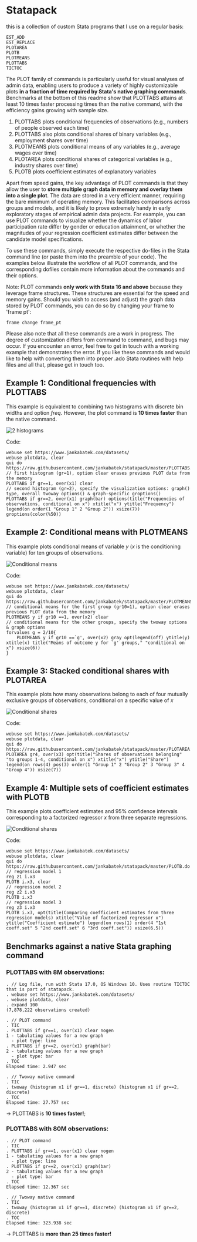 # Statapack

this is a collection of custom Stata programs that I use on a regular basis:

    EST_ADD
    EST_REPLACE
    PLOTAREA
    PLOTB 
    PLOTMEANS
    PLOTTABS
    TICTOC

The PLOT family of commands is particularly useful for visual analyses of admin data, enabling users to produce a variety of highly customizable plots **in a fraction of time required by Stata's native graphing commands**. Benchmarks at the bottom of this readme show that PLOTTABS attains at least 10 times faster processing times than the native command, with the efficiency gains growing with sample size. 
  
1. PLOTTABS plots conditional frequencies of observations (e.g., numbers of people observed each time)
2. PLOTTABS also plots conditional shares of binary variables (e.g., employment shares over time)
3. PLOTMEANS plots conditional means of any variables (e.g., average wages over time)
4. PLOTAREA plots conditional shares of categorical variables (e.g., industry shares over time)
5. PLOTB plots coefficient estimates of explanatory variables

Apart from speed gains, the key advantage of PLOT commands is that they allow the user to **store multiple graph data in memory and overlay them into a single plot**. The data are stored in a very efficient manner, requiring the bare minimum of operating memory. This facilitates comparisons across groups and models, and it is likely to prove extremely handy in early exploratory stages of empirical admin data projects. For example, you can use PLOT commands to visualize whether the dynamics of labor participation rate differ by gender or education attainment, or whether the magnitudes of your regression coefficient estimates differ between the candidate model specifications. 

To use these commands, simply execute the respective do-files in the Stata command line (or paste them into the preamble of your code). The examples below illustrate the workflow of all PLOT commands, and the corresponding dofiles contain more information about the commands and their options.  

Note: PLOT commands **only work with Stata 16 and above** because they leverage frame structures. These structures are essential for the speed and memory gains. Should you wish to access (and adjust) the graph data stored by PLOT commands, you can do so by changing your frame to 'frame pt':

    frame change frame_pt

Please also note that all these commands are a work in progress. The degree of customization differs from command to command, and bugs may occur. 
If you encounter an error, feel free to get in touch with a working example that demonstrates the error. 
If you like these commands and would like to help with converting them into proper .ado Stata routines with help files and all that, please get in touch too. 

## Example 1: Conditional frequencies with PLOTTABS

This example is equivalent to combining two histograms with discrete bin widths and option *freq*. 
However, the plot command is **10 times faster** than the native command. 
 
![2 histograms](figures/2histograms.png) 

Code:

    webuse set https://www.jankabatek.com/datasets/
    webuse plotdata, clear
    qui do https://raw.githubusercontent.com/jankabatek/statapack/master/PLOTTABS.do
    // first histogram (gr=1), option clear erases previous PLOT data from the memory
    PLOTTABS if gr==1, over(x1) clear 
    // second histogram (gr=2), specify the visualization options: graph() type, overall twoway options() & graph-specific groptions() 
    PLOTTABS if gr==2, over(x1) graph(bar) options(title("Frequencies of observations, conditional on x") xtitle("x") ytitle("Frequency") legend(on order(1 "Group 1" 2 "Group 2")) xsize(7))  groptions(color(%50))


## Example 2: Conditional means with PLOTMEANS

This example plots conditional means of variable *y* (*x* is the conditioning variable) for ten groups of observations.
 
![Conditional means](figures/condmeans.png) 

Code:

    webuse set https://www.jankabatek.com/datasets/
    webuse plotdata, clear
    qui do https://raw.githubusercontent.com/jankabatek/statapack/master/PLOTMEANS.do
    // conditional means for the first group (gr10=1), option clear erases previous PLOT data from the memory
    PLOTMEANS y if gr10 ==1, over(x2) clear
    // conditional means for the other groups, specify the twoway options & graph options
    forvalues g = 2/10{
        PLOTMEANS y if gr10 ==`g', over(x2) gray opt(legend(off) ytitle(y) xtitle(x) title("Means of outcome y for `g' groups," "conditional on x") xsize(6))
    }


## Example 3: Stacked conditional shares with PLOTAREA

This example plots how many observations belong to each of four mutually exclusive groups of observations, conditional on a specific value of *x*
 
![Conditional shares](figures/plotarea.png) 

Code:

    webuse set https://www.jankabatek.com/datasets/
    webuse plotdata, clear
    qui do https://raw.githubusercontent.com/jankabatek/statapack/master/PLOTAREA.do
    PLOTAREA gr4, over(x3) opt(title("Shares of observations belonging"  "to groups 1-4, conditional on x") xtitle("x") ytitle("Share") legend(on rows(4) pos(3) order(1 "Group 1" 2 "Group 2" 3 "Group 3" 4 "Group 4")) xsize(7))

## Example 4: Multiple sets of coefficient estimates with PLOTB

This example plots coefficient estimates and 95% confidence intervals corresponding to a factorized regressor *x* from three separate regressions. 
 
![Conditional shares](figures/coefficients.png) 

Code:

    webuse set https://www.jankabatek.com/datasets/
    webuse plotdata, clear
    qui do https://raw.githubusercontent.com/jankabatek/statapack/master/PLOTB.do
    // regression model 1
    reg z1 i.x3
    PLOTB i.x3, clear 
    // regression model 2
    reg z2 i.x3
    PLOTB i.x3
    // regression model 3
    reg z3 i.x3
    PLOTB i.x3, opt(title(Comparing coefficient estimates from three regression models) xtitle("Value of factorized regressor x") ytitle("Coefficient estimate") legend(on rows(1) order(4 "1st coeff.set" 5 "2nd coeff.set" 6 "3rd coeff.set")) xsize(6.5))

## Benchmarks against a native Stata graphing command

### PLOTTABS with 8M observations:

    . // Log file, run with Stata 17.0, OS Windows 10. Uses routine TICTOC that is part of statapack.
    . webuse set https://www.jankabatek.com/datasets/
    . webuse plotdata, clear 
    . expand 100
    (7,878,222 observations created)

    . // PLOT command
    . TIC
    . PLOTTABS if gr==1, over(x1) clear nogen
    1 - tabulating values for a new graph
      - plot type: line
    . PLOTTABS if gr==2, over(x1) graph(bar) 
    2 - tabulating values for a new graph
      - plot type: bar
    . TOC
    Elapsed time: 2.947 sec

    . // Twoway native command
    . TIC
    . twoway (histogram x1 if gr==1, discrete) (histogram x1 if gr==2, discrete)
    . TOC
    Elapsed time: 27.757 sec

-> PLOTTABS is **10 times faster!**; 

### PLOTTABS with 80M observations:

    . // PLOT command
    . TIC
    . PLOTTABS if gr==1, over(x1) clear nogen
    1 - tabulating values for a new graph
      - plot type: line
    . PLOTTABS if gr==2, over(x1) graph(bar) 
    2 - tabulating values for a new graph
      - plot type: bar
    . TOC
    Elapsed time: 12.367 sec

    . // Twoway native command
    . TIC
    . twoway (histogram x1 if gr==1, discrete) (histogram x1 if gr==2, discrete)
    . TOC
    Elapsed time: 323.938 sec
     
-> PLOTTABS is **more than 25 times faster!**    
